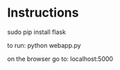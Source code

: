 Instructions
============

sudo pip install flask

to run:
	python webapp.py

on the browser go to:
	localhost:5000
